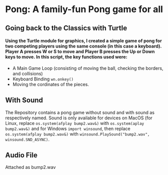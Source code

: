 # Pong: A family-fun Pong game for all

## Going back to the Classics with Turtle
#### Using the Turtle module for graphics, I created a simple game of pong for two competing players using the same console (in this case a keyboard). Player A presses W or S to move and Player B presses the Up or Down keys to move. In this script, the key functions used were:
- A Main Game Loop (consisting of moving the ball, checking the borders, and collisions) 
- Keyboard Binding `wn.onkey()`
- Moving the cordinates of the pieces.
## With Sound
The Repository contains a pong game without sound and with sound as respectively named. Sound is only available for devices on MacOS (for Linux, replace `os.system(afplay bump2.wav&)` with `os.system(aplay bump2.wav&)` and for Windows `import winsound`, then replace `os.system(afplay bump2.wav&)` with `winsound.PlaySound("bump2.wav", winsound.SND_ASYNC)`.
## Audio File 
Attached as bump2.wav

